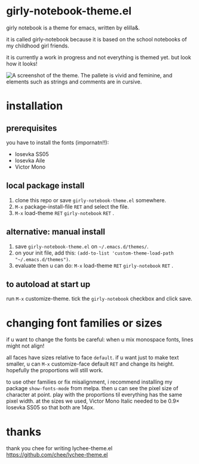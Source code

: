 girly-notebook-theme.el
=======================

girly notebook is a theme for emacs, written by elilla&.

it is called girly-notebook because it is based on the school
notebooks of my childhood girl friends.

it is currently a work in progress and not everything is themed yet.
but look how it looks!

![A screenshot of the theme. The pallete is vivid and feminine, and
  elements such as strings and comments are in
  cursive.](/screenshot2.png?raw=true)

installation
============

prerequisites
-------------
you have to install the fonts (impornatn!!):
 - Iosevka SS05
 - Iosevka Aile
 - Victor Mono

local package install
---------------------
1. clone this repo or save `girly-notebook-theme.el` somewhere.
2. `M-x` package-install-file `RET` and select the file.
3. `M-x` load-theme `RET` `girly-notebook` `RET` .

alternative: manual install
---------------------------
1. save `girly-notebook-theme.el` on `~/.emacs.d/themes/`.
2. on your init file, add this:
   `(add-to-list 'custom-theme-load-path "~/.emacs.d/themes")`.
3. evaluate then u can do: `M-x` load-theme `RET` `girly-notebook` `RET` .

to autoload at start up
-----------------------
run `M-x` customize-theme.  tick the `girly-notebook` checkbox and
click save.

changing font families or sizes
===============================

if u want to change the fonts be careful: when u mix monospace fonts,
lines might not align!

all faces have sizes relative to face `default`.  if u want just to
make text smaller, u can `M-x` customize-face default `RET` and change
its height.  hopefully the proportions will still work.

to use other families or fix misalignment, i recommend installing my
package `show-fonts-mode` from melpa.  then u can see the pixel size
of character at point.  play with the proportions til everything has
the same pixel width.  at the sizes we used, Victor Mono Italic needed
to be 0.9× Iosevka SS05 so that both are 14px.

thanks
======

thank you chee for writing lychee-theme.el    
https://github.com/chee/lychee-theme.el
